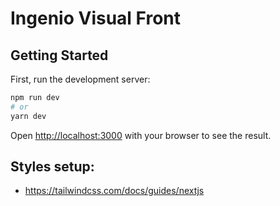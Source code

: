 # Ingenio Visual Front

## Getting Started

First, run the development server:

```bash
npm run dev
# or
yarn dev
```

Open [http://localhost:3000](http://localhost:3000) with your browser to see the result.



## Styles setup:
- https://tailwindcss.com/docs/guides/nextjs